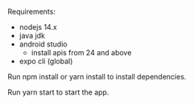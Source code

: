 Requirements:
- nodejs 14.x
- java jdk  
- android studio
    - install apis from 24 and above
- expo cli (global)

Run npm install or yarn install to install dependencies.

Run yarn start to start the app.
